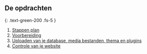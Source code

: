 ## De opdrachten
{: .text-green-200 .fs-5 }

1. [Stappen plan](steps)
2. [Voorbereiding](preparation)
3. [Uploaden van je database, media bestanden, thema en plugins](upload)
4. [Controle van je website](check)